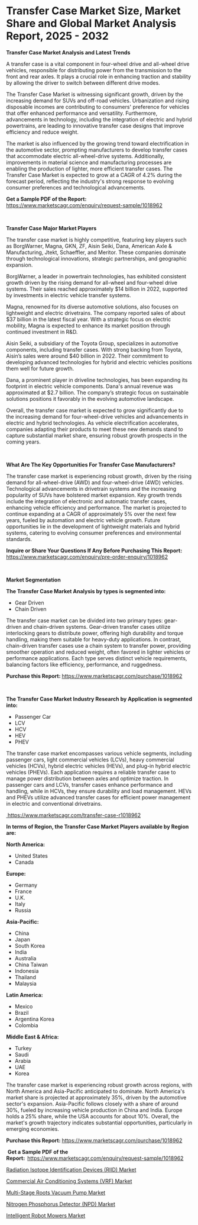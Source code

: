 <p><h1>Transfer Case Market Size, Market Share and Global Market Analysis Report, 2025 - 2032</h1></p><p><strong>Transfer Case Market Analysis and Latest Trends</strong></p>
<p><p>A transfer case is a vital component in four-wheel drive and all-wheel drive vehicles, responsible for distributing power from the transmission to the front and rear axles. It plays a crucial role in enhancing traction and stability by allowing the driver to switch between different drive modes. </p><p>The Transfer Case Market is witnessing significant growth, driven by the increasing demand for SUVs and off-road vehicles. Urbanization and rising disposable incomes are contributing to consumers' preference for vehicles that offer enhanced performance and versatility. Furthermore, advancements in technology, including the integration of electric and hybrid powertrains, are leading to innovative transfer case designs that improve efficiency and reduce weight.</p><p>The market is also influenced by the growing trend toward electrification in the automotive sector, prompting manufacturers to develop transfer cases that accommodate electric all-wheel-drive systems. Additionally, improvements in material science and manufacturing processes are enabling the production of lighter, more efficient transfer cases. The Transfer Case Market is expected to grow at a CAGR of 4.2% during the forecast period, reflecting the industry's strong response to evolving consumer preferences and technological advancements.</p></p>
<p><strong>Get a Sample PDF of the Report:&nbsp;</strong> <a href="https://www.marketscagr.com/enquiry/request-sample/1018962?utm_campaign=3546&utm_medium=2&utm_source=Github&utm_content=ia&utm_term=30032025&utm_id=transfer-case">https://www.marketscagr.com/enquiry/request-sample/1018962</a></p>
<p>&nbsp;</p>
<p><strong>Transfer Case Major Market Players</strong></p>
<p><p>The transfer case market is highly competitive, featuring key players such as BorgWarner, Magna, GKN, ZF, Aisin Seiki, Dana, American Axle & Manufacturing, Jtekt, Schaeffler, and Meritor. These companies dominate through technological innovations, strategic partnerships, and geographic expansion.</p><p>BorgWarner, a leader in powertrain technologies, has exhibited consistent growth driven by the rising demand for all-wheel and four-wheel drive systems. Their sales reached approximately $14 billion in 2022, supported by investments in electric vehicle transfer systems.</p><p>Magna, renowned for its diverse automotive solutions, also focuses on lightweight and electric drivetrains. The company reported sales of about $37 billion in the latest fiscal year. With a strategic focus on electric mobility, Magna is expected to enhance its market position through continued investment in R&D.</p><p>Aisin Seiki, a subsidiary of the Toyota Group, specializes in automotive components, including transfer cases. With strong backing from Toyota, Aisin’s sales were around $40 billion in 2022. Their commitment to developing advanced technologies for hybrid and electric vehicles positions them well for future growth.</p><p>Dana, a prominent player in driveline technologies, has been expanding its footprint in electric vehicle components. Dana's annual revenue was approximated at $2.7 billion. The company’s strategic focus on sustainable solutions positions it favorably in the evolving automotive landscape.</p><p>Overall, the transfer case market is expected to grow significantly due to the increasing demand for four-wheel-drive vehicles and advancements in electric and hybrid technologies. As vehicle electrification accelerates, companies adapting their products to meet these new demands stand to capture substantial market share, ensuring robust growth prospects in the coming years.</p></p>
<p>&nbsp;</p>
<p><strong>What Are The Key Opportunities For Transfer Case Manufacturers?</strong></p>
<p><p>The transfer case market is experiencing robust growth, driven by the rising demand for all-wheel-drive (AWD) and four-wheel-drive (4WD) vehicles. Technological advancements in drivetrain systems and the increasing popularity of SUVs have bolstered market expansion. Key growth trends include the integration of electronic and automatic transfer cases, enhancing vehicle efficiency and performance. The market is projected to continue expanding at a CAGR of approximately 5% over the next few years, fueled by automation and electric vehicle growth. Future opportunities lie in the development of lightweight materials and hybrid systems, catering to evolving consumer preferences and environmental standards.</p></p>
<p><strong>Inquire or Share Your Questions If Any Before Purchasing This Report:</strong> <a href="https://www.marketscagr.com/enquiry/pre-order-enquiry/1018962?utm_campaign=3546&utm_medium=2&utm_source=Github&utm_content=ia&utm_term=30032025&utm_id=transfer-case">https://www.marketscagr.com/enquiry/pre-order-enquiry/1018962</a></p>
<p>&nbsp;</p>
<p><strong>Market Segmentation</strong></p>
<p><strong>The Transfer Case Market Analysis by types is segmented into:</strong></p>
<p><ul><li>Gear Driven</li><li>Chain Driven</li></ul></p>
<p><p>The transfer case market can be divided into two primary types: gear-driven and chain-driven systems. Gear-driven transfer cases utilize interlocking gears to distribute power, offering high durability and torque handling, making them suitable for heavy-duty applications. In contrast, chain-driven transfer cases use a chain system to transfer power, providing smoother operation and reduced weight, often favored in lighter vehicles or performance applications. Each type serves distinct vehicle requirements, balancing factors like efficiency, performance, and ruggedness.</p></p>
<p><strong>Purchase this Report:&nbsp;</strong><a href="https://www.marketscagr.com/purchase/1018962?utm_campaign=3546&utm_medium=2&utm_source=Github&utm_content=ia&utm_term=30032025&utm_id=transfer-case">https://www.marketscagr.com/purchase/1018962</a></p>
<p>&nbsp;</p>
<p><strong>The Transfer Case Market Industry Research by Application is segmented into:</strong></p>
<p><ul><li>Passenger Car</li><li>LCV</li><li>HCV</li><li>HEV</li><li>PHEV</li></ul></p>
<p><p>The transfer case market encompasses various vehicle segments, including passenger cars, light commercial vehicles (LCVs), heavy commercial vehicles (HCVs), hybrid electric vehicles (HEVs), and plug-in hybrid electric vehicles (PHEVs). Each application requires a reliable transfer case to manage power distribution between axles and optimize traction. In passenger cars and LCVs, transfer cases enhance performance and handling, while in HCVs, they ensure durability and load management. HEVs and PHEVs utilize advanced transfer cases for efficient power management in electric and conventional drivetrains.</p></p>
<p><a href="https://www.marketscagr.com/transfer-case-r1018962?utm_campaign=3546&utm_medium=2&utm_source=Github&utm_content=ia&utm_term=30032025&utm_id=transfer-case">&nbsp;https://www.marketscagr.com/transfer-case-r1018962</a></p>
<p><strong>In terms of Region, the Transfer Case Market Players available by Region are:</strong></p>
<p>
    <p> <strong> North America: </strong>
        <ul>
            <li>United States</li>
            <li>Canada</li>
        </ul>
        </p> 
    <p> <strong> Europe: </strong>
        <ul>
            <li>Germany</li>
            <li>France</li>
            <li>U.K.</li>
            <li>Italy</li>
            <li>Russia</li>
        </ul>
        </p> 
    <p> <strong> Asia-Pacific: </strong>
        <ul>
            <li>China</li>
            <li>Japan</li>
            <li>South Korea</li>
            <li>India</li>
            <li>Australia</li>
            <li>China Taiwan</li>
            <li>Indonesia</li>
            <li>Thailand</li>
            <li>Malaysia</li>
        </ul>
        </p> 
    <p> <strong> Latin America: </strong>
        <ul>
            <li>Mexico</li>
            <li>Brazil</li>
            <li>Argentina Korea</li>
            <li>Colombia</li>
        </ul>
        </p> 
    <p> <strong> Middle East & Africa: </strong>
        <ul>
            <li>Turkey</li>
            <li>Saudi</li>
            <li>Arabia</li>
            <li>UAE</li>
            <li>Korea</li>
        </ul>
    </p>
    </p>
<p><p>The transfer case market is experiencing robust growth across regions, with North America and Asia-Pacific anticipated to dominate. North America's market share is projected at approximately 35%, driven by the automotive sector's expansion. Asia-Pacific follows closely with a share of around 30%, fueled by increasing vehicle production in China and India. Europe holds a 25% share, while the USA accounts for about 10%. Overall, the market's growth trajectory indicates substantial opportunities, particularly in emerging economies.</p></p>
<p><strong>Purchase this Report: </strong><a href="https://www.marketscagr.com/purchase/1018962?utm_campaign=3546&utm_medium=2&utm_source=Github&utm_content=ia&utm_term=30032025&utm_id=transfer-case">https://www.marketscagr.com/purchase/1018962</a></p>
<p>&nbsp;<strong>Get a Sample PDF of the Report:&nbsp;&nbsp;</strong><a href="https://www.marketscagr.com/enquiry/request-sample/1018962?utm_campaign=3546&utm_medium=2&utm_source=Github&utm_content=ia&utm_term=30032025&utm_id=transfer-case">https://www.marketscagr.com/enquiry/request-sample/1018962</a></p>
<p><strong></strong></p>
<p><p><a href="https://www.linkedin.com/pulse/radiation-isotope-identification-devices-riid-market-report-se85f?utm_campaign=3546&utm_medium=2&utm_source=Github&utm_content=ia&utm_term=30032025&utm_id=transfer-case">Radiation Isotope Identification Devices (RIID) Market</a></p><p><a href="https://www.linkedin.com/pulse/whats-driving-commercial-air-conditioning-systems-vrf-om0zf?utm_campaign=3546&utm_medium=2&utm_source=Github&utm_content=ia&utm_term=30032025&utm_id=transfer-case">Commercial Air Conditioning Systems (VRF) Market</a></p><p><a href="https://www.linkedin.com/pulse/multi-stage-roots-vacuum-pump-market-analysis-report-driving-gdxif?utm_campaign=3546&utm_medium=2&utm_source=Github&utm_content=ia&utm_term=30032025&utm_id=transfer-case">Multi-Stage Roots Vacuum Pump Market</a></p><p><a href="https://www.linkedin.com/pulse/market-study-on91-cagr-forecast-from-2025-2032-offeringsignificant-ksdqf?utm_campaign=3546&utm_medium=2&utm_source=Github&utm_content=ia&utm_term=30032025&utm_id=transfer-case">Nitrogen Phosphorus Detector (NPD) Market</a></p><p><a href="https://www.linkedin.com/pulse/anticipated-cagr-73-intelligent-robot-mowers-market-analysis-3j3rf?utm_campaign=3546&utm_medium=2&utm_source=Github&utm_content=ia&utm_term=30032025&utm_id=transfer-case">Intelligent Robot Mowers Market</a></p></p>